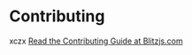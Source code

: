 # Contributing
xczx
[Read the Contributing Guide at Blitzjs.com](https://blitzjs.com/docs/contributing)
